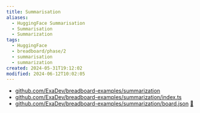 ```yaml
---
title: Summarisation
aliases:
  - HuggingFace Summarisation
  - Summarisation
  - Summarization
tags:
  - HuggingFace
  - breadboard/phase/2
  - summarisation
  - summarization
created: 2024-05-31T19:12:02
modified: 2024-06-12T10:02:05
---
```


- [github.com/ExaDev/breadboard-examples/summarization](https://github.com/ExaDev/breadboard-examples/blob/main/src/examples/summarization)
- [github.com/ExaDev/breadboard-examples/summarization/index.ts](https://github.com/ExaDev/breadboard-examples/blob/main/src/examples/summarization/index.ts)
- [github.com/ExaDev/breadboard-examples/summarization/board.json](https://github.com/ExaDev/breadboard-examples/blob/main/src/examples/summarization/board.json) [🔗](https://breadboard-ai.web.app/?mode=list&board=https://raw.githubusercontent.com/ExaDev/breadboard-examples/main/src/examples/summarization/board.json)
